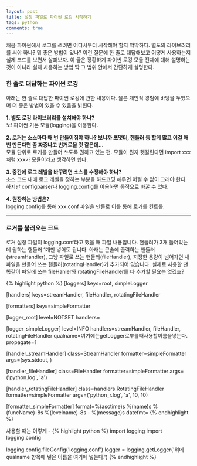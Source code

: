 ```yaml
---
layout: post
title: 설정 파일로 파이썬 로깅 시작하기
tags: python
comments: true
---
```


처음 파이썬에서 로그를 쓰려면 어디서부터 시작해야 할지 막막하다. 별도의 라이브러리를 써야 하나? 뭐 좋은 방법이 있나? 이런 질문에 한 줄로 대답해보고 어떻게 사용하는지 실제 코드를 보면서 살펴보자. 이 글은 장황하게 파이썬 로깅 모듈 전체에 대해 설명하는 것이 아니라 실제 사용하는 방법 딱 그 범위 안에서 간단하게 설명한다.    
      
### 한 줄로 대답하는 파이썬 로깅
아래는 한 줄로 대답한 파이썬 로깅에 관한 내용이다. 물론 개인적 경험에 바탕을 두었으며 더 좋은 방법이 있을 수 있음을 밝힌다.    
     
**1. 별도 로깅 라이브러리를 설치해야 하나?**     
노! 파이썬 기본 모듈(logging)을 이용한다.
    
**2. 로거는 소스마다 매 번 만들어줘야 하나? 보니까 포맷터, 핸들러 등 할게 많고 이걸 매번 만든다면 좀 짜증나고 번거로울 것 같은데...**     
모듈 단위로 로거를 만들어 쓰도록 권하고 있는 편. 모듈이 뭔지 헷갈린다면 import xxx 처럼 xxx가 모듈이라고 생각하면 쉽다.   
    
**3. 중간에 로그 레벨을 바꾸려면 소스를 수정해야 하나?**    
소스 코드 내에 로그 레벨을 정하는 부분을 하드코딩 해두면 어쩔 수 없이 그래야 한다. 하지만 configparser나 logging.config를 이용하면 동적으로 바꿀 수 있다.     
    
**4. 권장하는 방법은?**    
logging.config를 통해 xxx.conf 파일을 만들로 이를 통해 로거를 컨트롤.

---

### 로거를 불러오는 코드
로거 설정 파일이 logging.conf라고 했을 때 파일 내용입니다. 핸들러가 3개 들어있는데 원하는 핸들러 1개만 넣어도 됩니다. 아래는 콘솔에 출력하는 핸들러(streamHandler), 그냥 파일로 쓰는 핸들러(fileHandler), 지정한 용량이 넘어가면 새 파일을 만들어 쓰는 핸들러(rotatingHandler)가 추가되어 있습니다. 실제로 사용할 땐 똑같이 파일에 쓰는 fileHanler와 rotatingFileHandler를 다 추가할 필요는 없겠죠?    
    
{% highlight python %}
[loggers]
keys=root, simpleLogger

[handlers]
keys=streamHandler, fileHandler, rotatingFileHandler

[formatters]
keys=simpleFormatter

[logger_root]
level=NOTSET
handlers=

[logger_simpleLogger]
level=INFO
handlers=streamHandler, fileHandler, rotatingFileHandler
qualname=여기에는getLogger로부를때사용할이름을넣는다.
propagate=1

[handler_streamHandler]
class=StreamHandler
formatter=simpleFormatter
args=(sys.stdout, )

[handler_fileHandler]
class=FileHandler
formatter=simpleFormatter
args=('python.log', 'a')

[handler_rotatingFileHandler]
class=handlers.RotatingFileHandler
formatter=simpleFormatter
args=('python_r.log', 'a', 10, 10)

[formatter_simpleFormatter]
format=%(asctime)s %(name)s %(funcName)-8s %(levelname)-8s - %(message)s
datefmt=
{% endhighlight %}
            
사용할 때는 이렇게 -
{% highlight python %}
import logging
import logging.config

logging.config.fileConfig('logging.conf')
logger = logging.getLogger('위에 qualname 항목에 넣은 이름을 여기에 넣는다.')
{% endhighlight %}
      

    
